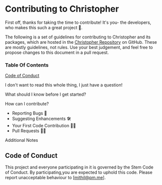 # Contributing to Christopher

First off, thanks for taking the time to contribute! It's you- the developers, who makes this such a great project 🙏.

The following is a set of guidelines for contributing to Christopher and its packages, which are hosted in the [Christopher Repository](https://github.com/stemAI/Christopher) on GitHub. These are mostly guidelines, not rules. Use your best judgement, and feel free to propose changes to this document in a pull request.

### Table Of Contents

[Code of Conduct]()

I don't want to read this whole thing, I just have a question!

What should I know before I get started?

How can I contribute?
- Reporting Bugs 👾
- Suggesting Enhancements 🛠
- Your First Code Contribution 👩‍💻
- Pull Requests 🧙‍♂️

Additional Notes

## Code of Conduct

This project and everyone participating in it is governed by the Stem Code of Conduct. By participating,you are expected to uphold this code. Please report unacceptable behaviour to [mithil@pm.me].

